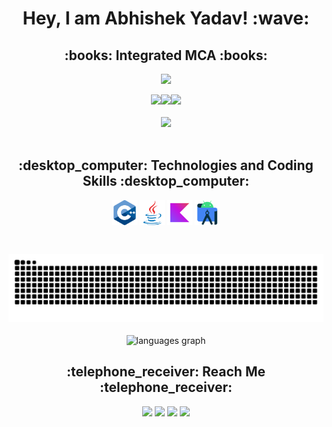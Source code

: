 <h1 align="center">Hey, I am Abhishek Yadav! :wave:</h1>
<h2 align="center">:books: Integrated MCA :books:</h2>

<p align="center">
  <a href="https://github.com/43H1-BOI/"><img src="https://readme-typing-svg.herokuapp.com?lines=%20IIPS+,+DAVV+,+Indore%20;CPP%20|%20HTML-CSS%20|%20Java%20|%20Android+Development%20;&center=true&width=550&height=40"></a>
</p>

<div align="center">
<img src='https://img.shields.io/github/followers/43h1-boi?logo=Github&style=for-the-badge'><img src="https://img.shields.io/github/stars/43h1-boi?style=for-the-badge"><a href="https://github.com/43H1-BOI/"><img src="https://komarev.com/ghpvc/?username=43H1-BOI&style=for-the-badge"></a>
</div>

<br>
<div align="center">
<img src="https://github-readme-stats.vercel.app/api?username=43H1-BOI&show_icons=true&theme=chartreuse-dark">
  <!--<img src="https://roadmap.sh/card/wide/66ca20c292ec1a8a732988c7?variant=dark" alt="roadmap.sh"/>-->
</div>

<br>

<h2 align="center">:desktop_computer: Technologies and Coding Skills :desktop_computer:</h2>
<p align="center"> 
  <img src="https://raw.githubusercontent.com/devicons/devicon/master/icons/cplusplus/cplusplus-original.svg" alt="cplusplus" width="40" height="40">
  <img src="https://raw.githubusercontent.com/devicons/devicon/master/icons/java/java-original.svg" alt="java" width="40" height="40"/> 
  <img src="https://github.com/devicons/devicon/blob/master/icons/kotlin/kotlin-original.svg" alt="kotlin" width="40" height="40"/> 
<!-- <img src="https://raw.githubusercontent.com/devicons/devicon/master/icons/html5/html5-original-wordmark.svg" alt="html5" width="40" height="40"/> -->
  <img src="https://github.com/devicons/devicon/blob/master/icons/androidstudio/androidstudio-original.svg" alt="html5" width="40" height="40"/>
<!-- <img src="https://github.com/devicons/devicon/blob/master/icons/jetpackcompose/jetpackcompose-original.svg" alt="html5" width="40" height="40"/> -->
</p>

<!--
<h2></h2>
<div align="center">
<img align="center" src="https://img.shields.io/badge/Java-ED8B00?style=for-the-badge&logo=openjdk&logoColor=white"><img align="center" src="https://img.shields.io/badge/HTML-239120?style=for-the-badge&logo=html5&logoColor=white"><img align="center" src="https://img.shields.io/badge/-SQL-000?&logo=MySQL&logoColor=white">
</div>

<img align="center" src="https://img.shields.io/badge/Bootstrap-563D7C?style=for-the-badge&logo=bootstrap&logoColor=white">
<br>
<h2 align="center">:handshake: Open-Source Contribution :handshake:</h2>
<p align="center">
  <a href="https://github.com/43h1-Boi/"><img src="https://readme-typing-svg.herokuapp.com?lines=Successfully+Contributing+from+2+Years;Achieve+Top-50+Rank+in+Open+Force+2022;GSSoC+2022+Contributor;HacktoberFest+2022+Contributor&center=true&width=550&height=40"></a>
</p>

<h2 align="center">:man_student: Hackathon :man_student:</h2>
<p align="center">
  <a href="https://github.com/43h1-Boi/"><img src="https://readme-typing-svg.herokuapp.com?lines=Smart+India+Hackathon+Grand+Finalist+2022;SunHack+International+Level+Hackathon+2022;DataHack%20(Techyone)+Finalist+2022;2nd+Rank+in+Hacky-Holi+2022;Sustainability+Hackathon+2023&center=true&width=550&height=40"></a>
</p>
-->
<!--
<h2 align="center">:smile: Languages Used :smile:</h2>
<br>
<div align="center"><img src="https://github-readme-stats.vercel.app/api/top-langs/?username=43h1-boi&layout=compact"></div> -->

<h3 align="center">
  <br clear="both">
  <img src="https://raw.githubusercontent.com/43h1-Boi/43h1-Boi/output/snake.svg" alt="Snake animation" />
</h3>

<!--
<br>
 <div align ="center">
  <img  src="https://streak-stats.demolab.com?user=43h1-Boi&locale=en&mode=weekly&theme=dracula&hide_border=false&border_radius=5&order=3" height="150" alt="streak graph"  />
   </div>
<br>  -->

<!-- <picture> -->
<!--   <source media="(prefers-color-scheme: dark)" srcset="https://raw.githubusercontent.com/43h1-Boi/43h1-Boi/output/github-contribution-grid-snake-dark.svg"> -->
<!--   <source media="(prefers-color-scheme: light)" srcset="https://raw.githubusercontent.com/43h1-Boi/43h1-Boi/output/github-contribution-grid-snake.svg"> -->
<!--   <img alt="github contribution grid snake animation" src="https://raw.githubusercontent.com/43h1-Boi/43h1-Boi/output/github-contribution-grid-snake.svg"> -->
<!-- </picture> -->
<!-- <img src="https://raw.githubusercontent.com/43h1-Boi/43h1-Boi/output/snake.svg" alt="Snake animation" /> -->

<div align="center">
  <img src="https://github-readme-stats.vercel.app/api/top-langs?username=43h1-Boi&locale=en&hide_title=true&layout=compact&card_width=320&langs_count=5&theme=dracula&hide_border=false&order=2" height="100" alt="languages graph" />
</div>

<h2 align="center">:telephone_receiver: Reach Me :telephone_receiver:</h2>
<div align="center">
<a href="https://www.linkedin.com/in/43h1-boi"><img src="https://img.shields.io/badge/LinkedIn-0077B5?style=for-the-badge&logo=linkedin&logoColor=white"></a>
<a href="https://www.instagram.com/abhiyadav.69"><img src="https://img.shields.io/badge/Instagram-%23E4405F.svg?style=for-the-badge&logo=Instagram&logoColor=white"></a>
<a href="https://steamcommunity.com/id/TheAbhiOG/"><img src="https://img.shields.io/badge/steam-%23000000.svg?style=for-the-badge&logo=steam&logoColor=white"></a>
<a href="mailto:me.abhiyadav69@gmail.com"><img src="https://img.shields.io/badge/Gmail-D14836?style=for-the-badge&logo=gmail&logoColor=white"></a>
</div>

<!-- <a href="https://discordapp.com/users/593724838884016129"><img src="https://dcbadge.limes.pink/api/shield/593724838884016129"></a> -->
